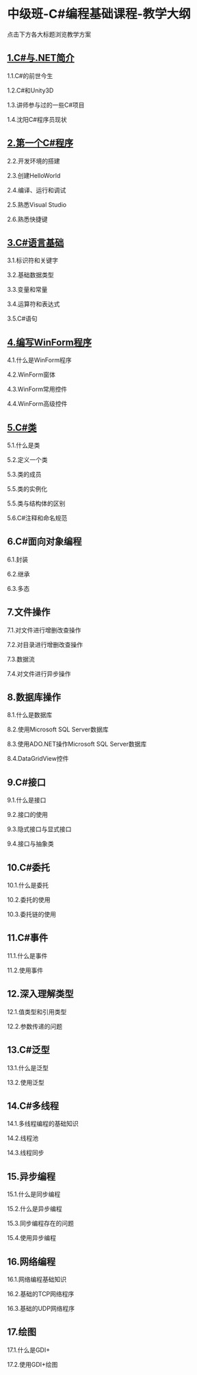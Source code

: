 # 中级班-C#编程基础课程-教学大纲

点击下方各大标题浏览教学方案

## [1.C#与.NET简介](1.C%23与.NET简介/README.md)

1.1.C#的前世今生

1.2.C#和Unity3D

1.3.讲师参与过的一些C#项目

1.4.沈阳C#程序员现状


## [2.第一个C#程序](2.第一个C%23程序/README.md)

2.2.开发环境的搭建

2.3.创建HelloWorld

2.4.编译、运行和调试

2.5.熟悉Visual Studio

2.6.熟悉快捷键



## [3.C#语言基础](3.C%23语言基础/README.md)
3.1.标识符和关键字

3.2.基础数据类型

3.3.变量和常量

3.4.运算符和表达式

3.5.C#语句



## [4.编写WinForm程序](4.编写WinForm程序/README.md)
4.1.什么是WinForm程序

4.2.WinForm窗体

4.3.WinForm常用控件

4.4.WinForm高级控件



## [5.C#类](5.C%23类/README.md)
5.1.什么是类

5.2.定义一个类

5.3.类的成员

5.5.类的实例化

5.5.类与结构体的区别

5.6.C#注释和命名规范



## 6.C#面向对象编程
6.1.封装

6.2.继承

6.3.多态



## 7.文件操作
7.1.对文件进行增删改查操作

7.2.对目录进行增删改查操作

7.3.数据流

7.4.对文件进行异步操作



## 8.数据库操作
8.1.什么是数据库

8.2.使用Microsoft SQL Server数据库

8.3.使用ADO.NET操作Microsoft SQL Server数据库

8.4.DataGridView控件



## 9.C#接口
9.1.什么是接口

9.2.接口的使用

9.3.隐式接口与显式接口

9.4.接口与抽象类



## 10.C#委托
10.1.什么是委托

10.2.委托的使用

10.3.委托链的使用



## 11.C#事件
11.1.什么是事件

11.2.使用事件



## 12.深入理解类型
12.1.值类型和引用类型

12.2.参数传递的问题



## 13.C#泛型
13.1.什么是泛型

13.2.使用泛型



## 14.C#多线程
14.1.多线程编程的基础知识

14.2.线程池

14.3.线程同步



## 15.异步编程
15.1.什么是同步编程

15.2.什么是异步编程

15.3.同步编程存在的问题

15.4.使用异步编程



## 16.网络编程
16.1.网络编程基础知识

16.2.基础的TCP网络程序

16.3.基础的UDP网络程序



## 17.绘图
17.1.什么是GDI+

17.2.使用GDI+绘图

